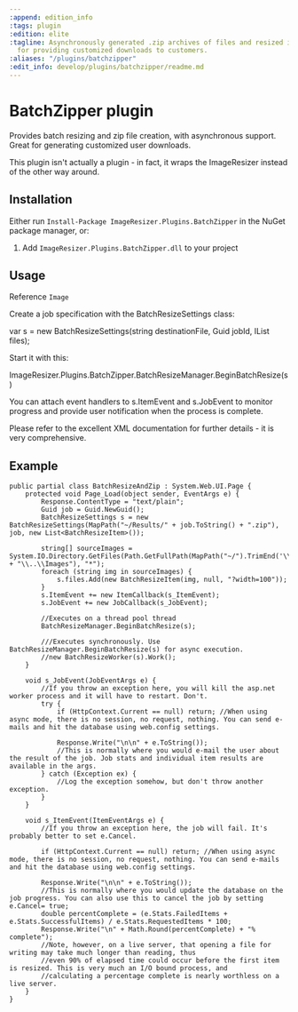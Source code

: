 ```yaml
---
:append: edition_info
:tags: plugin
:edition: elite
:tagline: Asynchronously generated .zip archives of files and resized images. Great
  for providing customized downloads to customers.
:aliases: "/plugins/batchzipper"
:edit_info: develop/plugins/batchzipper/readme.md
---
```


# BatchZipper plugin

Provides batch resizing and zip file creation, with asynchronous support. Great for generating customized user downloads.

This plugin isn't actually a plugin - in fact, it wraps the ImageResizer instead of the other way around.

## Installation

Either run `Install-Package ImageResizer.Plugins.BatchZipper` in the NuGet package manager, or:

1. Add `ImageResizer.Plugins.BatchZipper.dll` to your project


## Usage

Reference `Image`

Create a job specification with the BatchResizeSettings class:

   var s = new BatchResizeSettings(string destinationFile, Guid jobId, IList<BatchResizeItem> files);

Start it with this:

   ImageResizer.Plugins.BatchZipper.BatchResizeManager.BeginBatchResize(s)

You can attach event handlers to s.ItemEvent and s.JobEvent to monitor progress and provide user notification when the process is complete.

Please refer to the excellent XML documentation for further details - it is very comprehensive.


## Example

    public partial class BatchResizeAndZip : System.Web.UI.Page {
        protected void Page_Load(object sender, EventArgs e) {
            Response.ContentType = "text/plain";
            Guid job = Guid.NewGuid();
            BatchResizeSettings s = new BatchResizeSettings(MapPath("~/Results/" + job.ToString() + ".zip"), job, new List<BatchResizeItem>());

            string[] sourceImages = System.IO.Directory.GetFiles(Path.GetFullPath(MapPath("~/").TrimEnd('\\') + "\\..\\Images"), "*");
            foreach (string img in sourceImages) {
                s.files.Add(new BatchResizeItem(img, null, "?width=100"));
            }
            s.ItemEvent += new ItemCallback(s_ItemEvent);
            s.JobEvent += new JobCallback(s_JobEvent);

            //Executes on a thread pool thread
            BatchResizeManager.BeginBatchResize(s);

            ///Executes synchronously. Use  BatchResizeManager.BeginBatchResize(s) for async execution.
            //new BatchResizeWorker(s).Work();
        }

        void s_JobEvent(JobEventArgs e) {
            //If you throw an exception here, you will kill the asp.net worker process and it will have to restart. Don't.
            try {
                if (HttpContext.Current == null) return; //When using async mode, there is no session, no request, nothing. You can send e-mails and hit the database using web.config settings.

                Response.Write("\n\n" + e.ToString());
                //This is normally where you would e-mail the user about the result of the job. Job stats and individual item results are available in the args.
            } catch (Exception ex) {
                //Log the exception somehow, but don't throw another exception.
            }
        }

        void s_ItemEvent(ItemEventArgs e) {
            //If you throw an exception here, the job will fail. It's probably better to set e.Cancel.

            if (HttpContext.Current == null) return; //When using async mode, there is no session, no request, nothing. You can send e-mails and hit the database using web.config settings.

            Response.Write("\n\n" + e.ToString());
            //This is normally where you would update the database on the job progress. You can also use this to cancel the job by setting e.Cancel= true;
            double percentComplete = (e.Stats.FailedItems + e.Stats.SuccessfulItems) / e.Stats.RequestedItems * 100;
            Response.Write("\n" + Math.Round(percentComplete) + "% complete");
            //Note, however, on a live server, that opening a file for writing may take much longer than reading, thus
            //even 90% of elapsed time could occur before the first item is resized. This is very much an I/O bound process, and 
            //calculating a percentage complete is nearly worthless on a live server.
        }
    }